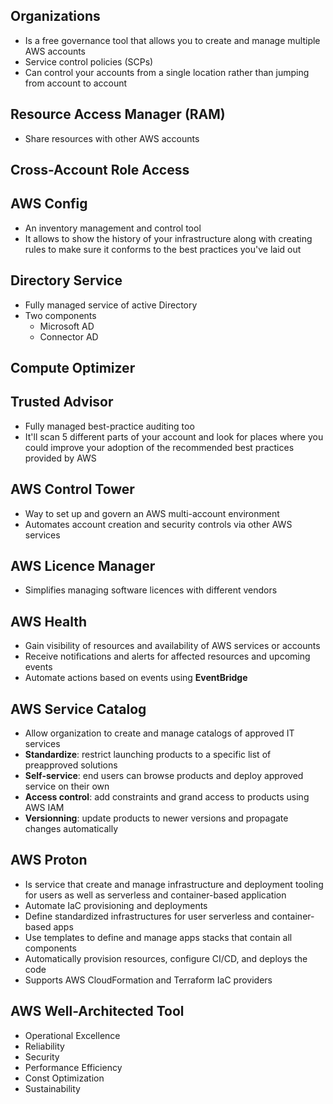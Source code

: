 ## Organizations

- Is a free governance tool that allows you to create and manage multiple AWS accounts
- Service control policies (SCPs)
- Can control your accounts from a single location rather than jumping from account to account 

## Resource Access Manager (RAM)

- Share resources with other AWS accounts 

## Cross-Account Role Access 


## AWS Config

- An inventory management and control tool
- It allows to show the history of your infrastructure along with creating rules to make sure it conforms to the best 
  practices you've laid out

## Directory Service

- Fully managed service of active Directory 
- Two components 
  - Microsoft AD 
  - Connector AD

## Compute Optimizer 


## Trusted Advisor 

- Fully managed best-practice auditing too
- It'll scan 5 different parts of your account and look for places where you could improve your adoption of the
  recommended best practices provided by AWS

## AWS Control Tower 

- Way to set up and govern an AWS multi-account environment 
- Automates account creation and security controls via other AWS services

## AWS Licence Manager 

- Simplifies managing software licences with different vendors 

## AWS Health 

- Gain visibility of resources and availability of AWS services or accounts 
- Receive notifications and alerts for affected resources and upcoming events
- Automate actions based on events using **EventBridge**

## AWS Service Catalog 

- Allow organization to create and manage catalogs of approved IT services 
- **Standardize**: restrict launching products to a specific list of preapproved solutions 
- **Self-service**: end users can browse products and deploy approved service on their own 
- **Access control**: add constraints and grand access to products using AWS IAM 
- **Versionning**: update products to newer versions and propagate changes automatically

## AWS Proton 

- Is service that create and manage infrastructure and deployment tooling for users as well as serverless and 
  container-based application
- Automate IaC provisioning and deployments 
- Define standardized infrastructures for user serverless and container-based apps 
- Use templates to define and manage apps stacks that contain all components 
- Automatically provision resources, configure CI/CD, and deploys the code 
- Supports AWS CloudFormation and Terraform IaC providers

## AWS Well-Architected Tool 

- Operational Excellence 
- Reliability 
- Security 
- Performance Efficiency 
- Const Optimization 
- Sustainability 
